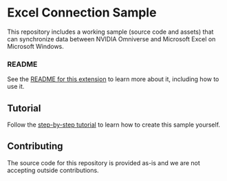 # Excel Connection Sample

This repository includes a working sample (source code and assets) that can synchronize data between NVIDIA Omniverse and Microsoft Excel on Microsoft Windows.

### README
See the [README for this extension](exts/omni.sample.excel_connection/docs/README.md) to learn more about it, including how to use it.

## Tutorial

Follow the [step-by-step tutorial](exts/omni.sample.excel_connection/tutorial/tutorial.md) to learn how to create this sample yourself.

## Contributing
The source code for this repository is provided as-is and we are not accepting outside contributions.